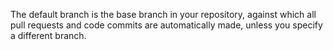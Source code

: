 The default branch is the base branch in your repository, against which all pull requests and code commits are automatically made, unless you specify a different branch.
